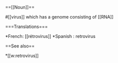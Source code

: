 ==[[Noun]]==

#[[virus]] which has a genome consisting of [[RNA]]

===Translations===

*French: [[rétrovirus]]
*Spanish : retrovirus

==See also==

*[[w:retrovirus]]